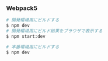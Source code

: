 ### Webpack5

```bash
# 開発環境用にビルドする
$ npm dev
# 開発環境用にビルド結果をブラウザで表示する
$ npm start:dev

# 本番環境用にビルドする
$ npm dev
```